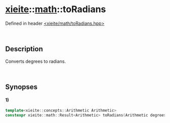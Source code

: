 # [xieite](../xieite.md)\:\:[math](../math.md)\:\:toRadians
Defined in header [<xieite/math/toRadians.hpp>](../../include/xieite/math/toRadians.hpp)

&nbsp;

## Description
Converts degrees to radians.

&nbsp;

## Synopses
#### 1)
```cpp
template<xieite::concepts::Arithmetic Arithmetic>
constexpr xieite::math::Result<Arithmetic> toRadians(Arithmetic degrees) noexcept;
```
